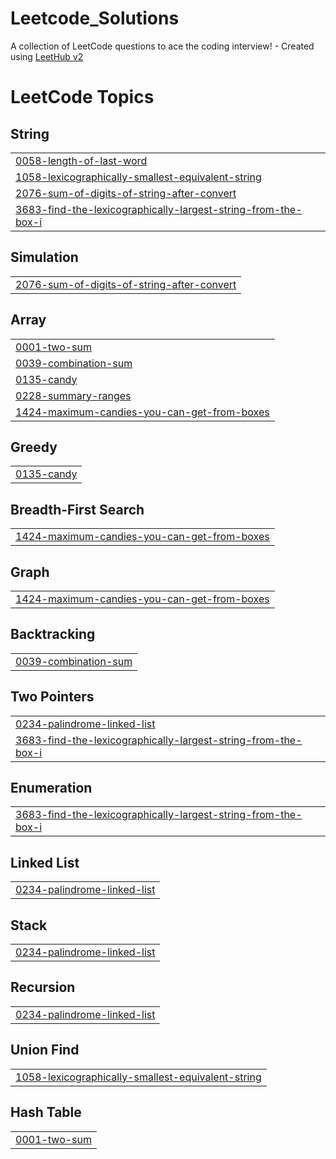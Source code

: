 # Leetcode_Solutions
A collection of LeetCode questions to ace the coding interview! - Created using [LeetHub v2](https://github.com/arunbhardwaj/LeetHub-2.0)

<!---LeetCode Topics Start-->
# LeetCode Topics
## String
|  |
| ------- |
| [0058-length-of-last-word](https://github.com/ARUNULAGAPPAN/Leetcode_Solutions/tree/master/0058-length-of-last-word) |
| [1058-lexicographically-smallest-equivalent-string](https://github.com/ARUNULAGAPPAN/Leetcode_Solutions/tree/master/1058-lexicographically-smallest-equivalent-string) |
| [2076-sum-of-digits-of-string-after-convert](https://github.com/ARUNULAGAPPAN/Leetcode_Solutions/tree/master/2076-sum-of-digits-of-string-after-convert) |
| [3683-find-the-lexicographically-largest-string-from-the-box-i](https://github.com/ARUNULAGAPPAN/Leetcode_Solutions/tree/master/3683-find-the-lexicographically-largest-string-from-the-box-i) |
## Simulation
|  |
| ------- |
| [2076-sum-of-digits-of-string-after-convert](https://github.com/ARUNULAGAPPAN/Leetcode_Solutions/tree/master/2076-sum-of-digits-of-string-after-convert) |
## Array
|  |
| ------- |
| [0001-two-sum](https://github.com/ARUNULAGAPPAN/Leetcode_Solutions/tree/master/0001-two-sum) |
| [0039-combination-sum](https://github.com/ARUNULAGAPPAN/Leetcode_Solutions/tree/master/0039-combination-sum) |
| [0135-candy](https://github.com/ARUNULAGAPPAN/Leetcode_Solutions/tree/master/0135-candy) |
| [0228-summary-ranges](https://github.com/ARUNULAGAPPAN/Leetcode_Solutions/tree/master/0228-summary-ranges) |
| [1424-maximum-candies-you-can-get-from-boxes](https://github.com/ARUNULAGAPPAN/Leetcode_Solutions/tree/master/1424-maximum-candies-you-can-get-from-boxes) |
## Greedy
|  |
| ------- |
| [0135-candy](https://github.com/ARUNULAGAPPAN/Leetcode_Solutions/tree/master/0135-candy) |
## Breadth-First Search
|  |
| ------- |
| [1424-maximum-candies-you-can-get-from-boxes](https://github.com/ARUNULAGAPPAN/Leetcode_Solutions/tree/master/1424-maximum-candies-you-can-get-from-boxes) |
## Graph
|  |
| ------- |
| [1424-maximum-candies-you-can-get-from-boxes](https://github.com/ARUNULAGAPPAN/Leetcode_Solutions/tree/master/1424-maximum-candies-you-can-get-from-boxes) |
## Backtracking
|  |
| ------- |
| [0039-combination-sum](https://github.com/ARUNULAGAPPAN/Leetcode_Solutions/tree/master/0039-combination-sum) |
## Two Pointers
|  |
| ------- |
| [0234-palindrome-linked-list](https://github.com/ARUNULAGAPPAN/Leetcode_Solutions/tree/master/0234-palindrome-linked-list) |
| [3683-find-the-lexicographically-largest-string-from-the-box-i](https://github.com/ARUNULAGAPPAN/Leetcode_Solutions/tree/master/3683-find-the-lexicographically-largest-string-from-the-box-i) |
## Enumeration
|  |
| ------- |
| [3683-find-the-lexicographically-largest-string-from-the-box-i](https://github.com/ARUNULAGAPPAN/Leetcode_Solutions/tree/master/3683-find-the-lexicographically-largest-string-from-the-box-i) |
## Linked List
|  |
| ------- |
| [0234-palindrome-linked-list](https://github.com/ARUNULAGAPPAN/Leetcode_Solutions/tree/master/0234-palindrome-linked-list) |
## Stack
|  |
| ------- |
| [0234-palindrome-linked-list](https://github.com/ARUNULAGAPPAN/Leetcode_Solutions/tree/master/0234-palindrome-linked-list) |
## Recursion
|  |
| ------- |
| [0234-palindrome-linked-list](https://github.com/ARUNULAGAPPAN/Leetcode_Solutions/tree/master/0234-palindrome-linked-list) |
## Union Find
|  |
| ------- |
| [1058-lexicographically-smallest-equivalent-string](https://github.com/ARUNULAGAPPAN/Leetcode_Solutions/tree/master/1058-lexicographically-smallest-equivalent-string) |
## Hash Table
|  |
| ------- |
| [0001-two-sum](https://github.com/ARUNULAGAPPAN/Leetcode_Solutions/tree/master/0001-two-sum) |
<!---LeetCode Topics End-->